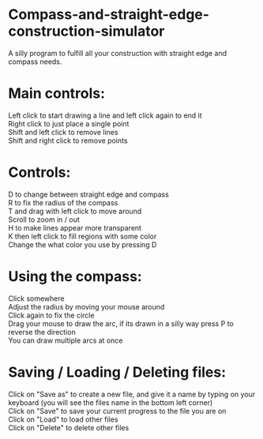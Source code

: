 # Compass-and-straight-edge-construction-simulator
A silly program to fulfill all your construction with straight edge and compass needs.
  
# Main controls:  
Left click to start drawing a line and left click again to end it  
Right click to just place a single point  
Shift and left click to remove lines  
Shift and right click to remove points  
  
# Controls:  
D to change between straight edge and compass  
R to fix the radius of the compass  
T and drag with left click to move around  
Scroll to zoom in / out  
H to make lines appear more transparent  
K then left click to fill regions with some color  
Change the what color you use by pressing D  
  
# Using the compass:  
Click somewhere  
Adjust the radius by moving your mouse around  
Click again to fix the circle  
Drag your mouse to draw the arc, if its drawn in a silly way press P to reverse the direction  
You can draw multiple arcs at once  
  
# Saving / Loading / Deleting files:  
Click on "Save as" to create a new file, and give it a name by typing on your keyboard (you will see the files name in the bottom left corner)  
Click on "Save" to save your current progress to the file you are on  
Click on "Load" to load other files  
Click on "Delete" to delete other files  
